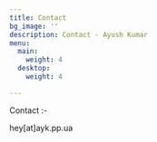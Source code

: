 ```yaml
---
title: Contact
bg_image: ''
description: Contact - Ayush Kumar
menu:
  main:
    weight: 4
  desktop:
    weight: 4

---
```

Contact :-

hey\[at\]ayk.pp.ua